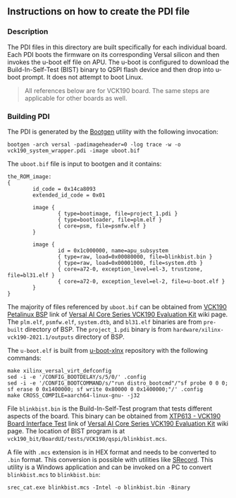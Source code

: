 ## Instructions on how to create the PDI file

### Description
The PDI files in this directory are built specifically for each individual board.  Each PDI boots the firmware on its corresponding Versal silicon and then invokes the u-boot elf file on APU.  The u-boot is configured to download the Build-In-Self-Test (BIST) binary to QSPI flash device and then drop into u-boot prompt.  It does not attempt to boot Linux.

> All references below are for VCK190 board.  The same steps are applicable for other boards as well.

### Building PDI
The PDI is generated by the [Bootgen](https://www.xilinx.com/support/documentation/sw_manuals/xilinx2021_1/ug1283-bootgen-user-guide.pdf) utility with the following invocation:

	bootgen -arch versal -padimageheader=0 -log trace -w -o vck190_system_wrapper.pdi -image uboot.bif

The `uboot.bif` file is input to bootgen and it contains:

	the_ROM_image:
	{
        	id_code = 0x14ca8093
        	extended_id_code = 0x01

        	image {
                	{ type=bootimage, file=project_1.pdi }
                	{ type=bootloader, file=plm.elf }
                	{ core=psm, file=psmfw.elf }
        	}

        	image {
                	id = 0x1c000000, name=apu_subsystem 
                	{ type=raw, load=0x00080000, file=blinkbist.bin }
                	{ type=raw, load=0x00001000, file=system.dtb }
                	{ core=a72-0, exception_level=el-3, trustzone, file=bl31.elf }
                	{ core=a72-0, exception_level=el-2, file=u-boot.elf }
        	}
	}

The majority of files referenced by `uboot.bif` can be obtained from [VCK190 Petalinux BSP](https://www.xilinx.com/support/download/index.html/content/xilinx/en/downloadNav/embedded-design-tools.html) link of [Versal AI Core Series VCK190 Evaluation Kit](https://www.xilinx.com/products/boards-and-kits/vck190.html) wiki page.  The `plm.elf`, `psmfw.elf`, `system.dtb`, and `bl31.elf` binaries are from `pre-built` directory of BSP.  The `project_1.pdi` binary is from `hardware/xilinx-vck190-2021.1/outputs` directory of BSP.

The `u-boot.elf` is built from [u-boot-xlnx](https://github.com/Xilinx/u-boot-xlnx) repository with the following commands:

	make xilinx_versal_virt_defconfig
	sed -i -e '/CONFIG_BOOTDELAY/s/5/0/' .config
	sed -i -e '/CONFIG_BOOTCOMMAND/s/"run distro_bootcmd"/"sf probe 0 0 0; sf erase 0 0x1400000; sf write 0x80000 0 0x1400000;"/' .config
	make CROSS_COMPILE=aarch64-linux-gnu- -j32

File `blinkbist.bin` is the Build-In-Self-Test program that tests different aspects of the board.  This binary can be obtained from [XTP613 - VCK190 Board Interface Test](https://www.xilinx.com/member/forms/download/design-license.html?cid=b83eede2-f9d2-4e81-a393-67a1a8ba609e&filename=rdf0574-vck190-bit-c-2020-2.zip) link of [Versal AI Core Series VCK190 Evaluation Kit](https://www.xilinx.com/products/boards-and-kits/vck190.html#documentation) wiki page.  The location of BIST program is at `vck190_bit/BoardUI/tests/VCK190/qspi/blinkbist.mcs`.

A file with `.mcs` extension is in HEX format and needs to be converted to `.bin` format.  This conversion is possible with utilities like [SRecord](http://srecord.sourceforge.net/).  This utility is a Windows application and can be invoked on a PC to convert `blinkbist.mcs` to `blinkbist.bin`:

	srec_cat.exe blinkbist.mcs -Intel -o blinkbist.bin -Binary
